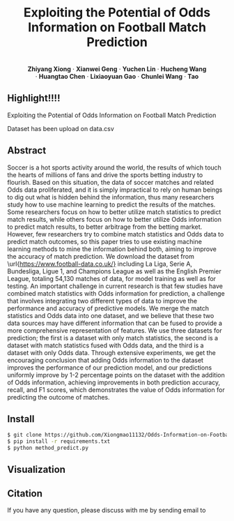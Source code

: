 <br />
<p align="center">
  <h1 align="center">Exploiting the Potential of Odds Information on Football Match Prediction</h1>
  <p align="center">
    <br />
    <strong>Zhiyang Xiong</strong></a>
    ·
    <strong>Xianwei Geng</strong></a>
    ·
    <strong>Yuchen Lin</strong></a>
    ·
    <strong>Hucheng Wang</strong></a>
    <br />
    ·
    <strong>Huangtao Chen</strong></a>
    ·
    <strong>Lixiaoyuan Gao</strong></a>
    ·
    <strong>Chunlei Wang</strong></a>
    ·
    <strong>Tao</strong></a>
    <br />
  </p>

## Highlight!!!!

Exploiting the Potential of Odds Information on Football Match Prediction

Dataset has been upload on data.csv

## Abstract

Soccer is a hot sports activity around the world, the results of which touch the hearts of millions of fans and drive the sports betting industry to flourish. Based on this situation, the data of soccer matches and related Odds data proliferated, and it is simply impractical to rely on human beings to dig out what is hidden behind the information, thus many researchers study how to use machine learning to predict the results of the matches. Some researchers focus on how to better utilize match statistics to predict match results, while others focus on how to better utilize Odds information to predict match results, to better arbitrage from the betting market. However, few researchers try to combine match statistics and Odds data to predict match outcomes, so this paper tries to use existing machine learning methods to mine the information behind both, aiming to improve the accuracy of match prediction. We download the dataset from \url{https://www.football-data.co.uk/} including La Liga, Serie A, Bundesliga, Ligue 1, and Champions League as well as the English Premier League, totaling 54,130 matches of data, for model training as well as for testing. An important challenge in current research is that few studies have combined match statistics with Odds information for prediction, a challenge that involves integrating two different types of data to improve the performance and accuracy of predictive models. We merge the match statistics and Odds data into one dataset, and we believe that these two data sources may have different information that can be fused to provide a more comprehensive representation of features. We use three datasets for prediction; the first is a dataset with only match statistics, the second is a dataset with match statistics fused with Odds data, and the third is a dataset with only Odds data. Through extensive experiments, we get the encouraging conclusion that adding Odds information to the dataset improves the performance of our prediction model, and our predictions uniformly improve by 1-2 percentage points on the dataset with the addition of Odds information, achieving improvements in both prediction accuracy, recall, and F1 scores, which demonstrates the value of Odds information for predicting the outcome of matches.

## Install
```bash
$ git clone https://github.com/Xiongmao11132/Odds-Information-on-Football-Match-Prediction
$ pip install -r requirements.txt
$ python method_predict.py
```
## Visualization

## Citation
If you have any question, please discuss with me by sending email to 
